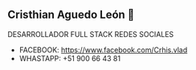 ## Cristhian Aguedo León 👋
DESARROLLADOR FULL STACK
REDES SOCIALES
- FACEBOOK: https://www.facebook.com/Crhis.vlad
- WHASTAPP: +51 900 66 43 81

